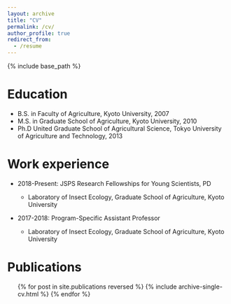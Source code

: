 ```yaml
---
layout: archive
title: "CV"
permalink: /cv/
author_profile: true
redirect_from:
  - /resume
---
```


{% include base_path %}

Education
======
* B.S. in Faculty of Agriculture, Kyoto University, 2007  
* M.S. in Graduate School of Agriculture, Kyoto University, 2010  
* Ph.D United Graduate School of Agricultural Science, Tokyo University of Agriculture and Technology, 2013  

Work experience
======
* 2018-Present: JSPS Research Fellowships for Young Scientists, PD  
  * Laboratory of Insect Ecology, Graduate School of Agriculture, Kyoto University    
  
* 2017-2018: Program-Specific Assistant Professor  
  * Laboratory of Insect Ecology, Graduate School of Agriculture, Kyoto University    

<!--
Skills
======
* Skill 1
* Skill 2
  * Sub-skill 2.1
  * Sub-skill 2.2
  * Sub-skill 2.3
* Skill 3
-->

Publications
======
  <ul>{% for post in site.publications reversed %}
    {% include archive-single-cv.html %}
  {% endfor %}</ul>
  
<!--
Talks
======
  <ul>{% for post in site.talks %}
    {% include archive-single-talk-cv.html %}
  {% endfor %}</ul>
-->

<!--
Teaching
======
  <ul>{% for post in site.teaching reversed %}
    {% include archive-single-cv.html %}
  {% endfor %}</ul>
-->

<!--
Service and leadership
======
* Currently signed in to 43 different slack teams
-->
